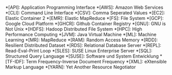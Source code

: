 *[API]: Application Programming Interface
*[AWS]: Amazon Web Services
*[CLI]: Command Line Interface
*[CSV]: Comma Seperated Values
*[EC2]: Elastic Container 2
*[EMR]: Elastic MapReduce
*[FS]: File System
*[GCP]: Google Cloud Platform
*[GHCR]: Github Container Registry
*[GNU]: GNU is Not Unix
*[HDFS]: Hadoop Distributed File System
*[HPC]: High Performance Computing
*[JVM]: Java Virtual Machine
*[ML]: Machine Learning
*[MR]: MapReduce
*[RAM]: Random Access Memory
*[RDD]: Resilient Distributed Dataset
*[RDS]: Relational Database Server
*[REPL]: Read-Eval-Print Loop
*[SLES]: SUSE Linux Enterprise Server
*[SQL]: Structured Query Language
*[SUSE]: Software und System Entwicklung
*[TF-IDF]: Term Frequency-Inverse Document Frequency
*[XML]: eXtensible Markup Language
*[YARN]: Yet Another Resource Negotiator
